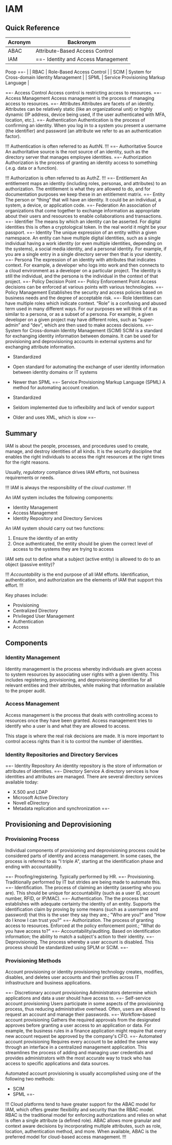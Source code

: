 # IAM

## Quick Reference

| Acronym | Backronym |
| - | - |
| ABAC | Attribute-Based Access Control |
| IAM | ==- Identity and Access Management
Poop
==- |
| RBAC | Role-Based Access Control |
| SCIM | System for Cross-domain Identity Management |
| SPML | Service Provisioning Markup Language |

==- Access Control
Access control is restricting access to resources.
==- Access Management
Access management is the process of managing access to resources.
==- Attributes
Attributes are facets of an identity. Attributes can be relatively static (like an organizational unit) or highly dynamic (IP address, device being used, if the user authenticated with MFA, location, etc.).
==- Authentication
Authentication is the process of confirming an identity. When you log in to a system you present a username (the identifier) and password (an attribute we refer to as an authentication factor).

!!!
Authentication is often referred to as AuthN.
!!!
==- Authoritative Source
An authoritative source is the root source of an identity, such as the directory server that manages employee identities.
==- Authorization
Authorization is the process of granting an identity access to something (.e.g. data or a function).

!!!
Authorization is often referred to as AuthZ.
!!!
==- Entitlement
An entitlement maps an identity (including roles, personas, and attributes) to an authorization. The entitlement is what they are allowed to do, and for documentation purposes we keep these in an entitlement matrix.
==- Entity
The person or “thing” that will have an identity. It could be an individual, a system, a device, or application code.
==- Federation
An association of organizations that come together to exchange information as appropriate about their users and resources to enable collaborations and transactions.
==- Identifier
The means by which an identity can be asserted. For digital identities this is often a cryptological token. In the real world it might be your passport.
==- Identity
The unique expression of an entity within a given namespace. An entity can have multiple digital identities, such as a single individual having a work identity (or even multiple identities, depending on the systems), a social media identity, and a personal identity. For example, if you are a single entry in a single directory server then that is your identity.
==- Persona
The expression of an identity with attributes that indicates context. For example, a developer who logs into work and then connects to a cloud environment as a developer on a particular project. The identity is still the individual, and the persona is the individual in the context of that project.
==- Policy Decision Point
==- Policy Enforcement Point
Access decisions can be enforced at various points with various technologies.
==- Policy Management
Establishes the security and access policies based on business needs and the degree of acceptable risk.
==- Role
Identities can have multiple roles which indicate context. “Role” is a confusing and abused term used in many different ways. For our purposes we will think of it as similar to a persona, or as a subset of a persona. For example, a given developer on a given project may have different roles, such as “super-admin” and “dev”, which are then used to make access decisions.
==- System for Cross-domain Identity Management (SCIM)
SCIM is a standard for exchanging identity information between domains. It can be used for provisioning and deprovisioning accounts in external systems and for exchanging attribute information.

- Standardized
- Open standard for automating the exchange of user identity information between identity domains or IT systems
- Newer than SPML
==- Service Provisioning Markup Language (SPML)
A method for automating account creation.

- Standardized
- Seldom implemented due to inflexibility and lack of vendor support
- Older and uses XML, which is slow
==-

## Summary

IAM is about the people, processes, and procedures used to create, manage, and destroy identities of all kinds. It is the security discipline that enables the right individuals to access the right resources at the right times for the right reasons.

Usually, *regulatory* compliance drives IAM efforts, not business requirements or needs.

!!!
IAM is always the responsibility of the *cloud customer*.
!!!

An IAM system includes the following components:

- Identity Management
- Access Management
- Identity Repository and Directory Services

An IAM system should carry out two functions:

1. Ensure the identity of an entity
2. Once authenticated, the entity should be given the correct level of access to the systems they are trying to access

IAM sets out to define what a subject (active entity) is allowed to do to an object (passive entity)?

!!!
*Accountability* is the end purpose of all IAM efforts. Identification, authentication, and authorization are the elements of IAM that support this effort.
!!!

Key phases include:

- Provisioning
- Centralized Directory
- Privileged User Management
- Authentication
- Access

## Components

### Identity Management

Identity management is the process whereby individuals are given access to system resources by associating user rights with a given identity. This includes registering, provisioning, and deprovisioning identities for all relevant entities and their attributes, while making that information available to the proper audit.

### Access Management

Access management is the process that deals with controlling access to resources once they have been granted. Access management tries to identify who a user is and what they are allowed to access.

This stage is where the real risk decisions are made. It is more important to control access rights than it is to control the number of identities.

### Identity Repositories and Directory Services

==- Identity Repository
An identity repository is the store of information or attributes of identities.
==- Directory Service
A directory services is how identities and attributes are managed. There are several directory services available today:

- X.500 and LDAP
- Microsoft Active Directory
- Novell eDirectory
- Metadata replication and synchronization
==-

## Provisioning and Deprovisioning

### Provisioning Process

Individual components of provisioning and deprovisioning process could be considered parts of identity and access management. In some cases, the process is referred to as "I triple A", starting at the identification phase and ending with accountability.

==- Proofing/registering.
Typically performed by HR.
==- Provisioning.
Traditionally performed by IT but strides are being made to automate this.
==- Identification.
The process of claiming an identity (asserting who you are). This should be unique for accountability (such as a user ID, account number, RFID, or IP/MAC).
==- Authentication.
The the process that establishes with adequate certainty the identity of an entity. Supports the identification claim by proving by some means (such as a username and password) that this is the user they say they are.; "Who are you?" and "How do I know I can trust you?"
==- Authorization.
The process of granting access to resources. Enforced at the policy enforcement point.; "What do you have access to?"
==- Accountability/auditing.
Based on identification information; the ability to match a subject's action to their identity.
==- Deprovisioning.
The process whereby a user account is disabled. This process should be standardized using SPLM or SCIM.
==-

### Provisioning Methods

Account provisioning or identity provisioning technology creates, modifies, disables, and deletes user accounts and their profiles across IT infrastructure and business applications.

==- Discretionary account provisioning
Administrators determine which applications and data a user should have access to.
==- Self-service account provisioning
Users participate in some aspects of the provisioning process, thus reducing administrative overhead. Often, users are allowed to request an account and manage their passwords.
==- Workflow-based account provisioning
Gathers the required approvals from the designated approves before granting a user access to an application or data. For example, the business rules in a finance application might require that every new account request be approved by the company's CFO.
==- Automated account provisioning
Requires every account to be added the same way through an interface in a centralized management application. This streamlines the process of adding and managing user credentials and provides administrators with the most accurate way to track who has access to specific applications and data sources.

Automated account provisioning is usually accomplished using one of the following two methods:

- SCIM
- SPML
==-

!!!
Cloud platforms tend to have greater support for the ABAC model for IAM, which offers greater flexibility and security than the RBAC model. RBAC is the traditional model for enforcing authorizations and relies on what is often a single attribute (a defined role). ABAC allows more granular and context aware decisions by incorporating multiple attributes, such as role, location, authentication method, and more. When available, ABAC is the preferred model for cloud-based access management.
!!!
